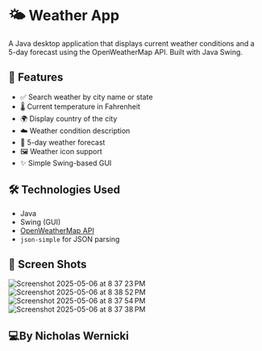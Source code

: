 # 🌤️ Weather App

A Java desktop application that displays current weather conditions and a 5-day forecast using the OpenWeatherMap API. Built with Java Swing.

## 🚀 Features

- ✅ Search weather by city name or state
- 🌡️ Current temperature in Fahrenheit
- 🌍 Display country of the city
- ☁️ Weather condition description
- 📆 5-day weather forecast
- 🖼️ Weather icon support
- ✨ Simple Swing-based GUI

## 🛠️ Technologies Used

- Java
- Swing (GUI)
- [OpenWeatherMap API](https://openweathermap.org/api)
- `json-simple` for JSON parsing

## 📸 Screen Shots
![Screenshot 2025-05-06 at 8 37 23 PM](https://github.com/user-attachments/assets/ef92e158-9eba-4816-a0df-abab18652ecf)
![Screenshot 2025-05-06 at 8 38 52 PM](https://github.com/user-attachments/assets/43958121-39e5-4acd-8ec8-16fee45da81e)
![Screenshot 2025-05-06 at 8 37 54 PM](https://github.com/user-attachments/assets/81331e27-29a4-438d-b5b5-7c77c95a2988)
![Screenshot 2025-05-06 at 8 37 38 PM](https://github.com/user-attachments/assets/f793ae18-f6c4-4843-8939-d4013f94df6f)

## 💻By Nicholas Wernicki
